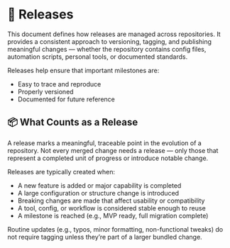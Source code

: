 # 🚀 Releases

This document defines how releases are managed across repositories. It provides a consistent approach to versioning, tagging, and publishing meaningful changes — whether the repository contains config files, automation scripts, personal tools, or documented standards.

Releases help ensure that important milestones are:

- Easy to trace and reproduce
- Properly versioned
- Documented for future reference

## 📦 What Counts as a Release

A release marks a meaningful, traceable point in the evolution of a repository. Not every merged change needs a release — only those that represent a completed unit of progress or introduce notable change.

Releases are typically created when:

- A new feature is added or major capability is completed
- A large configuration or structure change is introduced
- Breaking changes are made that affect usability or compatibility
- A tool, config, or workflow is considered stable enough to reuse
- A milestone is reached (e.g., MVP ready, full migration complete)

Routine updates (e.g., typos, minor formatting, non-functional tweaks) do not require tagging unless they’re part of a larger bundled change.
